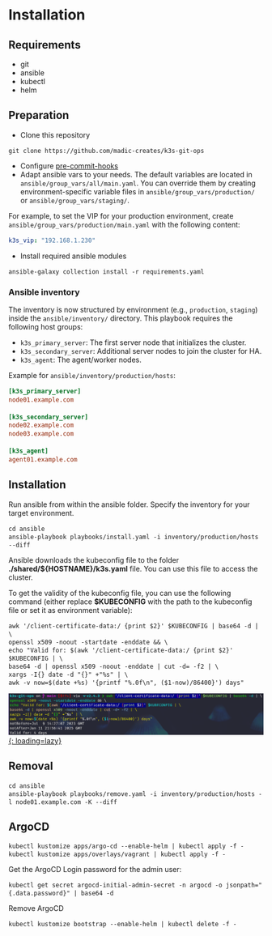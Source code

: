 # Installation

## Requirements

- git
- ansible
- kubectl
- helm

## Preparation

- Clone this repository

```shell
git clone https://github.com/madic-creates/k3s-git-ops
```

- Configure [pre-commit-hooks](pre-commit-hooks.md)
- Adapt ansible vars to your needs. The default variables are located in `ansible/group_vars/all/main.yaml`. You can override them by creating environment-specific variable files in `ansible/group_vars/production/` or `ansible/group_vars/staging/`.

For example, to set the VIP for your production environment, create `ansible/group_vars/production/main.yaml` with the following content:
```yaml
k3s_vip: "192.168.1.230"
```

- Install required ansible modules

```shell
ansible-galaxy collection install -r requirements.yaml
```

### Ansible inventory

The inventory is now structured by environment (e.g., `production`, `staging`) inside the `ansible/inventory/` directory. This playbook requires the following host groups:

- `k3s_primary_server`: The first server node that initializes the cluster.
- `k3s_secondary_server`: Additional server nodes to join the cluster for HA.
- `k3s_agent`: The agent/worker nodes.

Example for `ansible/inventory/production/hosts`:

```ini
[k3s_primary_server]
node01.example.com

[k3s_secondary_server]
node02.example.com
node03.example.com

[k3s_agent]
agent01.example.com
```

## Installation

Run ansible from within the ansible folder. Specify the inventory for your target environment.

```shell
cd ansible
ansible-playbook playbooks/install.yaml -i inventory/production/hosts --diff
```

Ansible downloads the kubeconfig file to the folder **./shared/${HOSTNAME}/k3s.yaml** file. You can use this file to access the cluster.

To get the validity of the kubeconfig file, you can use the following command (either replace **$KUBECONFIG** with the path to the kubeconfig file or set it as environment variable):

```shell
awk '/client-certificate-data:/ {print $2}' $KUBECONFIG | base64 -d | \
openssl x509 -noout -startdate -enddate && \
echo "Valid for: $(awk '/client-certificate-data:/ {print $2}' $KUBECONFIG | \
base64 -d | openssl x509 -noout -enddate | cut -d= -f2 | \
xargs -I{} date -d "{}" +"%s" | \
awk -v now=$(date +%s) '{printf "%.0f\n", ($1-now)/86400}') days"
```

[![Kubeconfig validity](images/kubeconfig_validity.png){: loading=lazy}](images/kubeconfig_validity.png)

## Removal

```shell
cd ansible
ansible-playbook playbooks/remove.yaml -i inventory/production/hosts -l node01.example.com -K --diff
```

## ArgoCD

```shell
kubectl kustomize apps/argo-cd --enable-helm | kubectl apply -f -
kubectl kustomize apps/overlays/vagrant | kubectl apply -f -
```

Get the ArgoCD Login password for the admin user:

```shell
kubectl get secret argocd-initial-admin-secret -n argocd -o jsonpath="{.data.password}" | base64 -d
```

Remove ArgoCD

```shell
kubectl kustomize bootstrap --enable-helm | kubectl delete -f -
```
